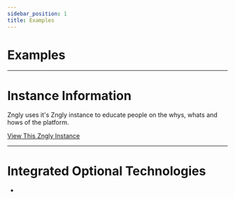 ```yaml
---
sidebar_position: 1
title: Examples
---
```


# Examples
---

# Instance Information

Zngly uses it's Zngly instance to educate people on the whys, whats and hows of the platform.

<a href="https://platform.zngly.com/" target="_blank">View This Zngly Instance</a>

---

# Integrated Optional Technologies

- 